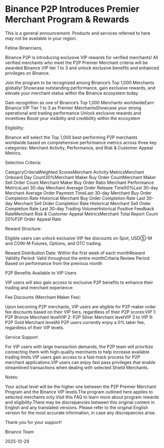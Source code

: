 # Binance P2P Introduces Premier Merchant Program & Rewards

This is a general announcement. Products and services referred to here may not be available in your region.

Fellow Binancians,

Binance P2P is introducing exclusive VIP rewards for verified merchants! All verified merchants who meet the P2P Premier Merchant criteria will be awarded Binance VIP tier 1 to 3 and unlock exclusive benefits and enhanced privileges on Binance. 

Join the program to be recognized among Binance’s Top 1,000 Merchants globally! Showcase outstanding performance, gain exclusive rewards, and elevate your merchant status within the Binance ecosystem today.

Gain recognition as one of Binance’s Top 1,000 Merchants worldwideEarn Binance VIP Tier 1 to 3 as Premier MerchantsShowcase your strong operational and trading performance  Unlock exclusive rewards and incentives  Boost your visibility and credibility within the ecosystem

Eligibility:

Binance will select the Top 1,000 best-performing P2P merchants worldwide based on comprehensive performance metrics across three key categories: Merchant Activity, Performance, and Risk & Customer Appeal Metrics.

Selection Criteria:

CategoryCriteriaWeighted ScoresMerchant Activity MetricsMerchant Onboard Day Count30%Merchant Maker Buy Order CountMerchant Maker Sell Order Count Merchant Maker Buy Order Ratio Merchant Performance MetricsLast 30-day Merchant Average Order Release Time50%Last 30-day Merchant Average Order Payment TimeLast 30-day Merchant Buy Order Completion Rate Historical Merchant Buy Order Completion Rate Last 30-day Merchant Sell Order Completion Rate Historical Merchant Sell Order Completion Rate Last 30-day Trading VolumeHistorical Positive Feedback RateMerchant Risk & Customer Appeal MetricsMerchant Total Report Count 20%P2P Order Appeal Rate

Reward Structure:

Eligible users can unlock exclusive VIP fee discounts on Spot, USDⓈ-M and COIN-M Futures, Options, and OTC trading.

Reward Distribution Date: Within the first week of each monthReward Validity Period: Valid throughout the entire monthCriteria Review Period: Based on performance from the previous month

P2P Benefits Available to VIP Users

VIP users will also gain access to exclusive P2P benefits to enhance their trading and merchant experience:

Fee Discounts (Merchant Maker Fee): 

Upon becoming P2P merchants, VIP users are eligible for P2P maker order fee discounts based on their VIP tiers, regardless of their P2P scores:VIP 1: P2P Bronze Merchant levelVIP 2: P2P Silver Merchant levelVIP 3 to VIP 9: P2P Gold Merchant levelAll P2P users currently enjoy a 0% taker fee, regardless of their VIP levels.

Service Support

For VIP users with large transaction demands, the P2P team will prioritize connecting them with high-quality merchants to help increase available trading limits.VIP users gain access to a fast-track process for P2P merchant applications.VIP users can enjoy fast pass privileges that enable streamlined transactions when dealing with selected Shield Merchants.

Notes: 

Your actual level will be the higher one between the P2P Premier Merchant Program and the Binance VIP levels.The program outlined here applies to selected merchants only.Visit this FAQ to learn more about program rewards and eligibility.There may be discrepancies between this original content in English and any translated versions. Please refer to the original English version for the most accurate information, in case any discrepancies arise.

Thank you for your support!

Binance Team

2025-10-29